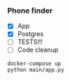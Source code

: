 ### Phone finder

-[X] App
-[X] Postgres
-[ ] TESTS!!!
-[ ] Code cleanup

```sh
docker-compose up
python main/app.py
```
